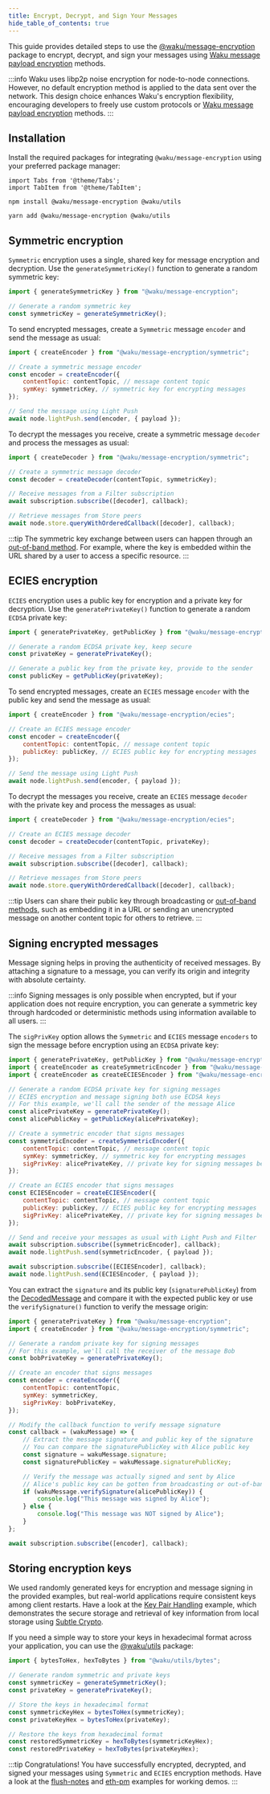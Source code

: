 ```yaml
---
title: Encrypt, Decrypt, and Sign Your Messages
hide_table_of_contents: true
---
```


This guide provides detailed steps to use the [@waku/message-encryption](https://www.npmjs.com/package/@waku/message-encryption) package to encrypt, decrypt, and sign your messages using [Waku message payload encryption](/learn/glossary#waku-message-payload-encryption) methods.

:::info
Waku uses libp2p noise encryption for node-to-node connections. However, no default encryption method is applied to the data sent over the network. This design choice enhances Waku's encryption flexibility, encouraging developers to freely use custom protocols or [Waku message payload encryption](/learn/glossary#waku-message-payload-encryption) methods.
:::

## Installation

Install the required packages for integrating `@waku/message-encryption` using your preferred package manager:

```mdx-code-block
import Tabs from '@theme/Tabs';
import TabItem from '@theme/TabItem';
```

<Tabs groupId="package-manager">
<TabItem value="npm" label="NPM">

```shell
npm install @waku/message-encryption @waku/utils
```

</TabItem>
<TabItem value="yarn" label="Yarn">

```shell
yarn add @waku/message-encryption @waku/utils
```

</TabItem>
</Tabs>

## Symmetric encryption

`Symmetric` encryption uses a single, shared key for message encryption and decryption. Use the `generateSymmetricKey()` function to generate a random symmetric key:

```js
import { generateSymmetricKey } from "@waku/message-encryption";

// Generate a random symmetric key
const symmetricKey = generateSymmetricKey();
```

To send encrypted messages, create a `Symmetric` message `encoder` and send the message as usual:

```js title="Sender client"
import { createEncoder } from "@waku/message-encryption/symmetric";

// Create a symmetric message encoder
const encoder = createEncoder({
	contentTopic: contentTopic, // message content topic
	symKey: symmetricKey, // symmetric key for encrypting messages
});

// Send the message using Light Push
await node.lightPush.send(encoder, { payload });
```

To decrypt the messages you receive, create a symmetric message `decoder` and process the messages as usual:

```js title="Receiver client"
import { createDecoder } from "@waku/message-encryption/symmetric";

// Create a symmetric message decoder
const decoder = createDecoder(contentTopic, symmetricKey);

// Receive messages from a Filter subscription
await subscription.subscribe([decoder], callback);

// Retrieve messages from Store peers
await node.store.queryWithOrderedCallback([decoder], callback);
```

:::tip
The symmetric key exchange between users can happen through an [out-of-band method](/learn/glossary#out-of-band). For example, where the key is embedded within the URL shared by a user to access a specific resource.
:::

## ECIES encryption

`ECIES` encryption uses a public key for encryption and a private key for decryption. Use the `generatePrivateKey()` function to generate a random `ECDSA` private key:

```js
import { generatePrivateKey, getPublicKey } from "@waku/message-encryption";

// Generate a random ECDSA private key, keep secure
const privateKey = generatePrivateKey();

// Generate a public key from the private key, provide to the sender
const publicKey = getPublicKey(privateKey);
```

To send encrypted messages, create an `ECIES` message `encoder` with the public key and send the message as usual:

```js title="Sender client"
import { createEncoder } from "@waku/message-encryption/ecies";

// Create an ECIES message encoder
const encoder = createEncoder({
	contentTopic: contentTopic, // message content topic
	publicKey: publicKey, // ECIES public key for encrypting messages
});

// Send the message using Light Push
await node.lightPush.send(encoder, { payload });
```

To decrypt the messages you receive, create an `ECIES` message `decoder` with the private key and process the messages as usual:

```js title="Receiver client"
import { createDecoder } from "@waku/message-encryption/ecies";

// Create an ECIES message decoder
const decoder = createDecoder(contentTopic, privateKey);

// Receive messages from a Filter subscription
await subscription.subscribe([decoder], callback);

// Retrieve messages from Store peers
await node.store.queryWithOrderedCallback([decoder], callback);
```

:::tip
Users can share their public key through broadcasting or [out-of-band methods](/learn/glossary#out-of-band), such as embedding it in a URL or sending an unencrypted message on another content topic for others to retrieve.
:::

## Signing encrypted messages

Message signing helps in proving the authenticity of received messages. By attaching a signature to a message, you can verify its origin and integrity with absolute certainty.

:::info
Signing messages is only possible when encrypted, but if your application does not require encryption, you can generate a symmetric key through hardcoded or deterministic methods using information available to all users.
:::

The `sigPrivKey` option allows the `Symmetric` and `ECIES` message `encoders` to sign the message before encryption using an `ECDSA` private key:

```js title="Alice (sender) client"
import { generatePrivateKey, getPublicKey } from "@waku/message-encryption";
import { createEncoder as createSymmetricEncoder } from "@waku/message-encryption/symmetric";
import { createEncoder as createECIESEncoder } from "@waku/message-encryption/ecies";

// Generate a random ECDSA private key for signing messages
// ECIES encryption and message signing both use ECDSA keys
// For this example, we'll call the sender of the message Alice
const alicePrivateKey = generatePrivateKey();
const alicePublicKey = getPublicKey(alicePrivateKey);

// Create a symmetric encoder that signs messages
const symmetricEncoder = createSymmetricEncoder({
	contentTopic: contentTopic, // message content topic
	symKey: symmetricKey, // symmetric key for encrypting messages
	sigPrivKey: alicePrivateKey, // private key for signing messages before encryption
});

// Create an ECIES encoder that signs messages
const ECIESEncoder = createECIESEncoder({
	contentTopic: contentTopic, // message content topic
	publicKey: publicKey, // ECIES public key for encrypting messages
	sigPrivKey: alicePrivateKey, // private key for signing messages before encryption
});

// Send and receive your messages as usual with Light Push and Filter
await subscription.subscribe([symmetricEncoder], callback);
await node.lightPush.send(symmetricEncoder, { payload });

await subscription.subscribe([ECIESEncoder], callback);
await node.lightPush.send(ECIESEncoder, { payload });
```

You can extract the `signature` and its public key (`signaturePublicKey`) from the [DecodedMessage](https://js.waku.org/classes/_waku_message_encryption.DecodedMessage.html) and compare it with the expected public key or use the `verifySignature()` function to verify the message origin:

```js title="Bob (receiver) client"
import { generatePrivateKey } from "@waku/message-encryption";
import { createEncoder } from "@waku/message-encryption/symmetric";

// Generate a random private key for signing messages
// For this example, we'll call the receiver of the message Bob
const bobPrivateKey = generatePrivateKey();

// Create an encoder that signs messages
const encoder = createEncoder({
	contentTopic: contentTopic,
	symKey: symmetricKey,
	sigPrivKey: bobPrivateKey,
});

// Modify the callback function to verify message signature
const callback = (wakuMessage) => {
	// Extract the message signature and public key of the signature
	// You can compare the signaturePublicKey with Alice public key
	const signature = wakuMessage.signature;
	const signaturePublicKey = wakuMessage.signaturePublicKey;

	// Verify the message was actually signed and sent by Alice
	// Alice's public key can be gotten from broadcasting or out-of-band methods
	if (wakuMessage.verifySignature(alicePublicKey)) {
		console.log("This message was signed by Alice");
	} else {
		console.log("This message was NOT signed by Alice");
	}
};

await subscription.subscribe([encoder], callback);
```

## Storing encryption keys

We used randomly generated keys for encryption and message signing in the provided examples, but real-world applications require consistent keys among client restarts. Have a look at the [Key Pair Handling](https://github.com/waku-org/js-waku-examples/tree/master/examples/eth-pm/src/key_pair_handling) example, which demonstrates the secure storage and retrieval of key information from local storage using [Subtle Crypto](https://developer.mozilla.org/en-US/docs/Web/API/SubtleCrypto).

If you need a simple way to store your keys in hexadecimal format across your application, you can use the [@waku/utils](https://www.npmjs.com/package/@waku/utils) package:

```js
import { bytesToHex, hexToBytes } from "@waku/utils/bytes";

// Generate random symmetric and private keys
const symmetricKey = generateSymmetricKey();
const privateKey = generatePrivateKey();

// Store the keys in hexadecimal format
const symmetricKeyHex = bytesToHex(symmetricKey);
const privateKeyHex = bytesToHex(privateKey);

// Restore the keys from hexadecimal format
const restoredSymmetricKey = hexToBytes(symmetricKeyHex);
const restoredPrivateKey = hexToBytes(privateKeyHex);
```

:::tip Congratulations!
You have successfully encrypted, decrypted, and signed your messages using `Symmetric` and `ECIES` encryption methods. Have a look at the [flush-notes](https://github.com/waku-org/js-waku-examples/tree/master/examples/flush-notes) and [eth-pm](https://github.com/waku-org/js-waku-examples/tree/master/examples/eth-pm) examples for working demos.
:::